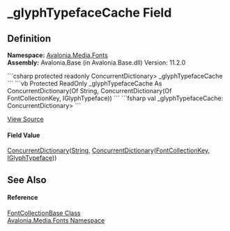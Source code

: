 # _glyphTypefaceCache Field




## Definition
**Namespace:** <a href="N_Avalonia_Media_Fonts">Avalonia.Media.Fonts</a>  
**Assembly:** Avalonia.Base (in Avalonia.Base.dll) Version: 11.2.0

<Tabs groupId="api-code-preview">
<TabItem value="csharp" label="C#">
```csharp
protected readonly ConcurrentDictionary<string, ConcurrentDictionary<FontCollectionKey, IGlyphTypeface?>> _glyphTypefaceCache
```
</TabItem>
<TabItem value="vb" label="VB">
```vb
Protected ReadOnly _glyphTypefaceCache As ConcurrentDictionary(Of String, ConcurrentDictionary(Of FontCollectionKey, IGlyphTypeface))
```
</TabItem>
<TabItem value="fsharp" label="F#">
```fsharp
val _glyphTypefaceCache: ConcurrentDictionary<string, ConcurrentDictionary<FontCollectionKey, IGlyphTypeface>>
```
</TabItem>
</Tabs>



<a href="https://github.com/AvaloniaUI/Avalonia/tree/master/src/Avalonia.Base/Media/Fonts/FontCollectionBase.cs" title="View the source code">View Source</a>



#### Field Value
<a href="https://learn.microsoft.com/dotnet/api/system.collections.concurrent.concurrentdictionary-2" target="_blank" rel="noopener noreferrer">ConcurrentDictionary</a>(<a href="https://learn.microsoft.com/dotnet/api/system.string" target="_blank" rel="noopener noreferrer">String</a>, <a href="https://learn.microsoft.com/dotnet/api/system.collections.concurrent.concurrentdictionary-2" target="_blank" rel="noopener noreferrer">ConcurrentDictionary</a>(<a href="T_Avalonia_Media_Fonts_FontCollectionKey">FontCollectionKey</a>, <a href="T_Avalonia_Media_IGlyphTypeface">IGlyphTypeface</a>))

## See Also


#### Reference
<a href="T_Avalonia_Media_Fonts_FontCollectionBase">FontCollectionBase Class</a>  
<a href="N_Avalonia_Media_Fonts">Avalonia.Media.Fonts Namespace</a>  
